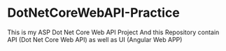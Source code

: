 # DotNetCoreWebAPI-Practice
This is my ASP Dot Net Core Web API Project And this Repository contain API (Dot Net Core Web API) as well as UI (Angular Web APP) 
